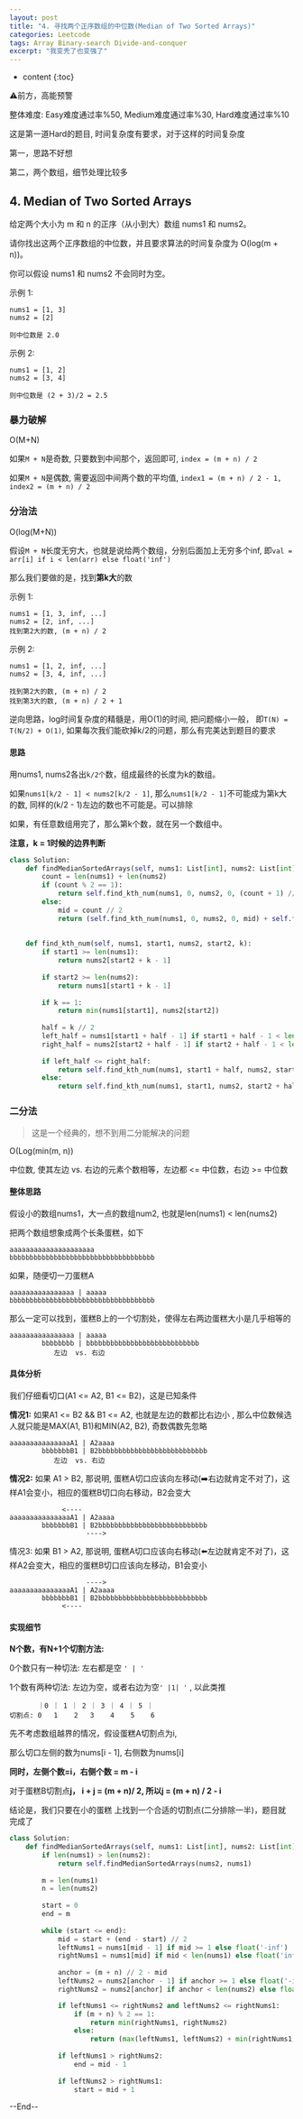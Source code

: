 ```yaml
---
layout: post
title: "4. 寻找两个正序数组的中位数(Median of Two Sorted Arrays)"
categories: Leetcode
tags: Array Binary-search Divide-and-conquer
excerpt: "我变秃了也变强了"
---
```


* content
{:toc}

⚠️前方，高能预警

整体难度: Easy难度通过率%50, Medium难度通过率%30, Hard难度通过率%10

这是第一道Hard的题目, 时间复杂度有要求，对于这样的时间复杂度 

第一，思路不好想

第二，两个数组，细节处理比较多

## 4. Median of Two Sorted Arrays

给定两个大小为 m 和 n 的正序（从小到大）数组 nums1 和 nums2。

请你找出这两个正序数组的中位数，并且要求算法的时间复杂度为 O(log(m + n))。

你可以假设 nums1 和 nums2 不会同时为空。

示例 1:

```
nums1 = [1, 3]
nums2 = [2]

则中位数是 2.0
```

示例 2:

```
nums1 = [1, 2]
nums2 = [3, 4]

则中位数是 (2 + 3)/2 = 2.5
```

### 暴力破解

O(M+N)

如果```M + N```是奇数, 只要数到中间那个，返回即可, ```index = (m + n) / 2```

如果```M + N```是偶数, 需要返回中间两个数的平均值, ```index1 = (m + n) / 2 - 1, index2 = (m + n) / 2```

### 分治法

O(log(M+N))

假设```M + N```长度无穷大，也就是说给两个数组，分别后面加上无穷多个inf, 即```val = arr[i] if i < len(arr) else float('inf')```

那么我们要做的是，找到**第k大**的数

示例 1:

```
nums1 = [1, 3, inf, ...]
nums2 = [2, inf, ...]
找到第2大的数, (m + n) / 2
```

示例 2:

```
nums1 = [1, 2, inf, ...]
nums2 = [3, 4, inf, ...]

找到第2大的数, (m + n) / 2
找到第3大的数, (m + n) / 2 + 1
```

逆向思路，log时间复杂度的精髓是，用O(1)的时间, 把问题缩小一般， 即```T(N) = T(N/2) + O(1)```, 如果每次我们能砍掉k/2的问题，那么有完美达到题目的要求

#### 思路

用nums1, nums2各出```k/2个```数，组成最终的长度为k的数组。

如果```nums1[k/2 - 1] < nums2[k/2 - 1]```, 那么```nums1[k/2 - 1]```不可能成为第k大的数, 同样的(k/2 - 1)左边的数也不可能是。可以排除

如果，有任意数组用完了，那么第k个数，就在另一个数组中。

**注意，k = 1时候的边界判断**

```python
class Solution:
    def findMedianSortedArrays(self, nums1: List[int], nums2: List[int]) -> float:
        count = len(nums1) + len(nums2)
        if (count % 2 == 1):
            return self.find_kth_num(nums1, 0, nums2, 0, (count + 1) // 2)
        else:
            mid = count // 2
            return (self.find_kth_num(nums1, 0, nums2, 0, mid) + self.find_kth_num(nums1, 0, nums2, 0, mid + 1)) / 2.0
        
        
    def find_kth_num(self, nums1, start1, nums2, start2, k):
        if start1 >= len(nums1):
            return nums2[start2 + k - 1]
        
        if start2 >= len(nums2):
            return nums1[start1 + k - 1]
        
        if k == 1:
            return min(nums1[start1], nums2[start2])
        
        half = k // 2
        left_half = nums1[start1 + half - 1] if start1 + half - 1 < len(nums1) else float('inf')
        right_half = nums2[start2 + half - 1] if start2 + half - 1 < len(nums2) else float('inf')
        
        if left_half <= right_half:
            return self.find_kth_num(nums1, start1 + half, nums2, start2, k - half)
        else:
            return self.find_kth_num(nums1, start1, nums2, start2 + half, k - half)
```

### 二分法

> 这是一个经典的，想不到用二分能解决的问题

O(Log(min(m, n))

中位数, 使其左边 vs. 右边的元素个数相等，左边都 <= 中位数，右边 >= 中位数

#### 整体思路

假设小的数组nums1，大一点的数组num2, 也就是len(nums1) < len(nums2)

把两个数组想象成两个长条蛋糕，如下

```
aaaaaaaaaaaaaaaaaaaaa
bbbbbbbbbbbbbbbbbbbbbbbbbbbbbbbbbbbb
```

如果，随便切一刀蛋糕A

```
aaaaaaaaaaaaaaaa | aaaaa 
bbbbbbbbbbbbbbbbbbbbbbbbbbbbbbbbbbbb
```

那么一定可以找到，蛋糕B上的一个切割处，使得左右两边蛋糕大小是几乎相等的

```
aaaaaaaaaaaaaaaa | aaaaa  
        bbbbbbbb | bbbbbbbbbbbbbbbbbbbbbbbbbbbb
           左边  vs. 右边
```

#### 具体分析

我们仔细看切口(A1 <= A2, B1 <= B2)，这是已知条件

**情况1:** 如果A1 <= B2 && B1 <= A2, 也就是左边的数都比右边小 , 那么中位数候选人就只能是MAX(A1, B1)和MIN(A2, B2), 奇数偶数先忽略

```
aaaaaaaaaaaaaaaA1 | A2aaaa  
        bbbbbbbB1 | B2bbbbbbbbbbbbbbbbbbbbbbbbbbb
           左边  vs. 右边
```

**情况2:** 如果 A1 > B2, 那说明, 蛋糕A切口应该向左移动(➡️右边就肯定不对了)，这样A1会变小，相应的蛋糕B切口向右移动，B2会变大

```
             <----
aaaaaaaaaaaaaaaA1 | A2aaaa  
        bbbbbbbB1 | B2bbbbbbbbbbbbbbbbbbbbbbbbbbb
                   ---->
```

情况3: 如果 B1 > A2, 那说明, 蛋糕A切口应该向右移动(⬅️左边就肯定不对了)，这样A2会变大，相应的蛋糕B切口应该向左移动，B1会变小

```
                   ---->
aaaaaaaaaaaaaaaA1 | A2aaaa  
        bbbbbbbB1 | B2bbbbbbbbbbbbbbbbbbbbbbbbbbb
             <----
```

#### 实现细节

**N个数，有N+1个切割方法:**

0个数只有一种切法: 左右都是空 ```' | '```

1个数有两种切法: 左边为空，或者右边为空```' |1| '``` , 以此类推

```
       ｜0 ｜ 1 ｜ 2 ｜ 3 ｜ 4 ｜ 5 ｜
切割点: 0   1    2   3    4    5    6
```

先不考虑数组越界的情况，假设蛋糕A切割点为i,

那么切口左侧的数为nums[i - 1], 右侧数为nums[i]

**同时，左侧个数=i，右侧个数 = m - i**

对于蛋糕B切割点**j， i + j = (m + n)/ 2, 所以j = (m + n) / 2 - i**

结论是，我们只要在小的蛋糕 上找到一个合适的切割点(二分排除一半)，题目就完成了

```python
class Solution:
    def findMedianSortedArrays(self, nums1: List[int], nums2: List[int]) -> float:
        if len(nums1) > len(nums2):
            return self.findMedianSortedArrays(nums2, nums1)
            
        m = len(nums1)
        n = len(nums2)
        
        start = 0
        end = m
        
        while (start <= end):
            mid = start + (end - start) // 2
            leftNums1 = nums1[mid - 1] if mid >= 1 else float('-inf')
            rightNums1 = nums1[mid] if mid < len(nums1) else float('inf')
            
            anchor = (m + n) // 2 - mid
            leftNums2 = nums2[anchor - 1] if anchor >= 1 else float('-inf')
            rightNums2 = nums2[anchor] if anchor < len(nums2) else float('inf')

            if leftNums1 <= rightNums2 and leftNums2 <= rightNums1:
                if (m + n) % 2 == 1:
                    return min(rightNums1, rightNums2)
                else:
                    return (max(leftNums1, leftNums2) + min(rightNums1, rightNums2)) / 2.0
            
            if leftNums1 > rightNums2:
                end = mid - 1
            
            if leftNums2 > rightNums1:
                start = mid + 1
```

--End--


